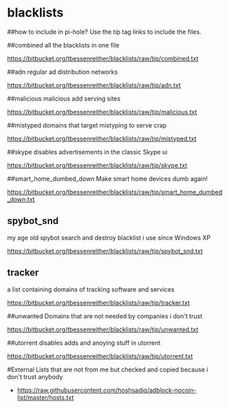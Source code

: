 # blacklists

##how to include in pi-hole?
Use the tip tag links to include the files.

##combined
all the blacklists in one file

https://bitbucket.org/tbessenreither/blacklists/raw/tip/combined.txt

##adn
regular ad distribution networks

https://bitbucket.org/tbessenreither/blacklists/raw/tip/adn.txt

##malicious
malicious add serving sites

https://bitbucket.org/tbessenreither/blacklists/raw/tip/malicious.txt

##mistyped
domains that target mistyping to serve crap

https://bitbucket.org/tbessenreither/blacklists/raw/tip/mistyped.txt

##skype
disables advertisements in the classic Skype ui

https://bitbucket.org/tbessenreither/blacklists/raw/tip/skype.txt

##smart_home_dumbed_down
Make smart home devices dumb again!

https://bitbucket.org/tbessenreither/blacklists/raw/tip/smart_home_dumbed_down.txt

## spybot_snd
my age old spybot search and destroy blacklist i use since Windows XP

https://bitbucket.org/tbessenreither/blacklists/raw/tip/spybot_snd.txt

## tracker
a list containing domains of tracking software and services

https://bitbucket.org/tbessenreither/blacklists/raw/tip/tracker.txt

##unwanted
Domains that are not needed by companies i don't trust

https://bitbucket.org/tbessenreither/blacklists/raw/tip/unwanted.txt

##utorrent
disables adds and anoying stuff in utorrent

https://bitbucket.org/tbessenreither/blacklists/raw/tip/utorrent.txt

#External
Lists that are not from me but checked and copied because i don't trust anybody

* https://raw.githubusercontent.com/hoshsadiq/adblock-nocoin-list/master/hosts.txt